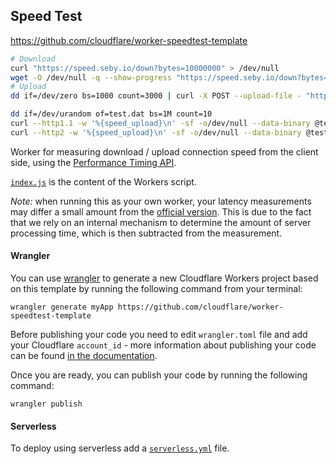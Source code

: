## Speed Test

https://github.com/cloudflare/worker-speedtest-template

```sh
# Download
curl "https://speed.seby.io/down?bytes=10000000" > /dev/null
wget -O /dev/null -q --show-progress "https://speed.seby.io/down?bytes=10000000"
# Upload
dd if=/dev/zero bs=1000 count=3000 | curl -X POST --upload-file - "https://speed.seby.io/up" >/dev/null

dd if=/dev/urandom of=test.dat bs=1M count=10
curl --http1.1 -w '%{speed_upload}\n' -sf -o/dev/null --data-binary @test.dat https://speed.seby.io/up
curl --http2 -w '%{speed_upload}\n' -sf -o/dev/null --data-binary @test.dat https://speed.seby.io/up
```


Worker for measuring download / upload connection speed from the client side, using the [Performance Timing API](https://w3c.github.io/perf-timing-primer/).

[`index.js`](https://github.com/cloudflare/worker-speedtest-template/blob/master/router.js) is the content of the Workers script.

_Note:_ when running this as your own worker, your latency measurements may differ a small amount from the [official version](https://speed.cloudflare.com). This is due to the fact that we rely on an internal mechanism to determine the amount of server processing time, which is then subtracted from the measurement.

#### Wrangler

You can use [wrangler](https://github.com/cloudflare/wrangler) to generate a new Cloudflare Workers project based on this template by running the following command from your terminal:

```
wrangler generate myApp https://github.com/cloudflare/worker-speedtest-template
```

Before publishing your code you need to edit `wrangler.toml` file and add your Cloudflare `account_id` - more information about publishing your code can be found [in the documentation](https://workers.cloudflare.com/docs/quickstart/configuring-and-publishing/).

Once you are ready, you can publish your code by running the following command:

```
wrangler publish
```

#### Serverless

To deploy using serverless add a [`serverless.yml`](https://serverless.com/framework/docs/providers/cloudflare/) file.
